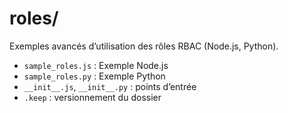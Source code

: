 # roles/

Exemples avancés d’utilisation des rôles RBAC (Node.js, Python).

- `sample_roles.js` : Exemple Node.js
- `sample_roles.py` : Exemple Python
- `__init__.js`, `__init__.py` : points d’entrée
- `.keep` : versionnement du dossier
